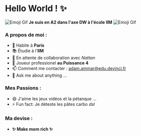 # Hello World ! :sparkles:
 

![Emoji Gif](parrot-merged.gif) **Je suis en A2 dans l'axe DW à l'école IIM** ![Emoji Gif](parrot-merged.gif)

### A propos de moi :

- :pushpin: Habite à **Paris** 
- :books: Étudie à l'**IIM**
- 👯 En attente de collaboration avec *Nattan* 
- :game_die: Joueur professionel **au Puissance 4**
- 📫 Comment me contacter : adam.ammar@edu.devinci.fr
- 💬 Ask me about anything ...

### Mes Passions :

- 😄 J'aime les jeux vidéos et la pétanque ...
- ⚡ Fun fact: Je déteste les pâtes carbo *dsl*

### Ma devise :

-  **:sparkles: Make mom rich :sparkles:**
